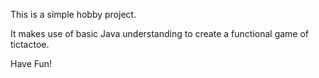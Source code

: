 This is a simple hobby project.

It makes use of basic Java understanding to create a functional game of tictactoe.

Have Fun!
